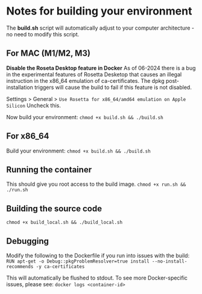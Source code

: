 # Notes for building your environment

The **build.sh** script will automatically adjust to your computer architecture - no need to modify this script. 

## For MAC (M1/M2, M3)

**Disable the Roseta Desktop feature in Docker**
As of 06-2024 there is a bug in the experimental features of Rosetta Desketop that causes an illegal instruction in 
the x86_64 emulation of ca-certificates. The dpkg post-installation triggers will cause the build to fail if this feature is not disabled. 

Settings > General > `Use Rosetta for x86_64/amd64 emulation on Apple Silicon`
Uncheck this. 

Now build your environment:
`chmod +x build.sh && ./build.sh`

## For x86_64

Build your environment:
`chmod +x build.sh && ./build.sh`

## Running the container 

This should give you root access to the build image. 
`chmod +x run.sh && ./run.sh`

## Building the source code

`chmod +x build_local.sh && ./build_local.sh`

## Debugging

Modify the following  to the Dockerfile if you run into issues with the build: 
`RUN apt-get -o Debug::pkgProblemResolver=true install --no-install-recommends -y ca-certificates`

This will automatically be flushed to stdout. To see more Docker-specific issues, please see:
`docker logs <container-id>`